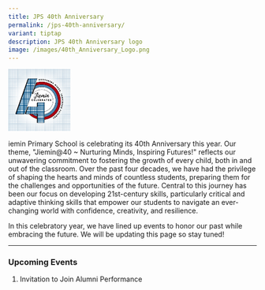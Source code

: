 ```yaml
---
title: JPS 40th Anniversary
permalink: /jps-40th-anniversary/
variant: tiptap
description: JPS 40th Anniversary logo
image: /images/40th_Anniversary_Logo.png
---
```

<div class="isomer-image-wrapper">
<img style="width: 25%;" height="auto" width="100%" alt="" src="/images/40th_Anniversary_Logo.png">
</div>
<p>iemin Primary School is celebrating its 40th Anniversary this year. Our
theme, "Jiemin@40 ~ Nurturing Minds, Inspiring Futures!" reflects our unwavering
commitment to fostering the growth of every child, both in and out of the
classroom. Over the past four decades, we have had the privilege of shaping
the hearts and minds of countless students, preparing them for the challenges
and opportunities of the future. Central to this journey has been our focus
on developing 21st-century skills, particularly critical and adaptive thinking
skills that empower our students to navigate an ever-changing world with
confidence, creativity, and resilience.</p>
<p>In this celebratory year, we have lined up events to honor our past while
embracing the future. We will be updating this page so stay tuned!</p>
<hr>
<h3>Upcoming Events</h3>
<ol data-tight="true" class="tight">
<li>
<p>Invitation to Join Alumni Performance</p>
</li>
</ol>
<p></p>